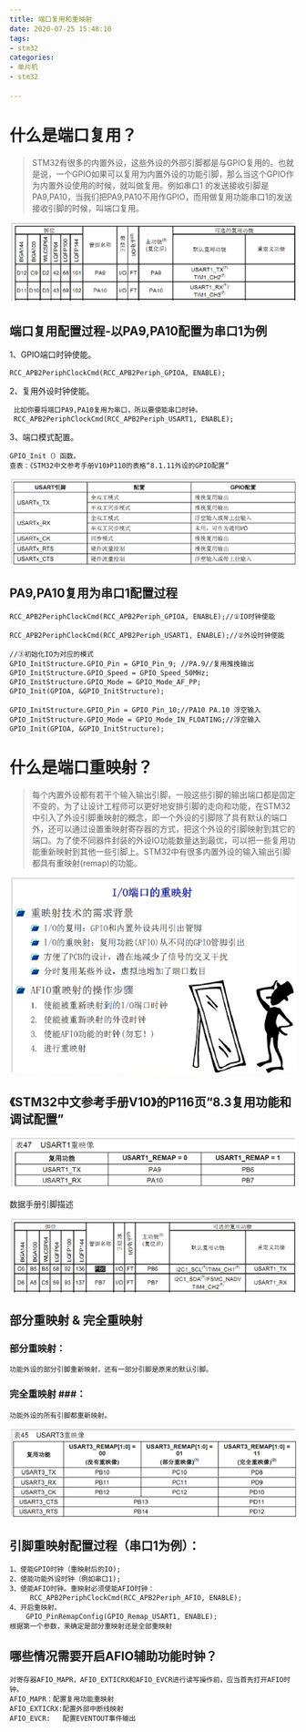 ```yaml
---
title: 端口复用和重映射
date: 2020-07-25 15:48:10
tags:
- stm32
categories:
- 单片机
- stm32

---
```


# 什么是端口复用？ #


>STM32有很多的内置外设，这些外设的外部引脚都是与GPIO复用的。也就是说，一个GPIO如果可以复用为内置外设的功能引脚，那么当这个GPIO作为内置外设使用的时候，就叫做复用。例如串口1 的发送接收引脚是PA9,PA10，当我们把PA9,PA10不用作GPIO，而用做复用功能串口1的发送接收引脚的时候，叫端口复用。

![端口复用举例](/images/单片机/stm32/端口复用举例.png)

## 端口复用配置过程-以PA9,PA10配置为串口1为例 ##

1、GPIO端口时钟使能。

    RCC_APB2PeriphClockCmd(RCC_APB2Periph_GPIOA, ENABLE);
2、复用外设时钟使能。

     比如你要将端口PA9,PA10复用为串口，所以要使能串口时钟。
     RCC_APB2PeriphClockCmd(RCC_APB2Periph_USART1, ENABLE);
3、端口模式配置。
 
	GPIO_Init（）函数。
	查表：《STM32中文参考手册V10》P110的表格“8.1.11外设的GPIO配置”

![模式选择](/images/单片机/stm32/模式选择.png)


## PA9,PA10复用为串口1配置过程 ##
	
	RCC_APB2PeriphClockCmd(RCC_APB2Periph_GPIOA, ENABLE);//①IO时钟使能
	
	RCC_APB2PeriphClockCmd(RCC_APB2Periph_USART1, ENABLE);//②外设时钟使能
	
	//③初始化IO为对应的模式
	GPIO_InitStructure.GPIO_Pin = GPIO_Pin_9; //PA.9//复用推挽输出
	GPIO_InitStructure.GPIO_Speed = GPIO_Speed_50MHz;
	GPIO_InitStructure.GPIO_Mode = GPIO_Mode_AF_PP; 
	GPIO_Init(GPIOA, &GPIO_InitStructure);
	  
	GPIO_InitStructure.GPIO_Pin = GPIO_Pin_10;//PA10 PA.10 浮空输入
	GPIO_InitStructure.GPIO_Mode = GPIO_Mode_IN_FLOATING;//浮空输入
	GPIO_Init(GPIOA, &GPIO_InitStructure);  

# 什么是端口重映射？ #

> 每个内置外设都有若干个输入输出引脚，一般这些引脚的输出端口都是固定不变的，为了让设计工程师可以更好地安排引脚的走向和功能，在STM32中引入了外设引脚重映射的概念，即一个外设的引脚除了具有默认的端口外，还可以通过设置重映射寄存器的方式，把这个外设的引脚映射到其它的端口。为了使不同器件封装的外设IO功能数量达到最优，可以把一些复用功能重新映射到其他一些引脚上。STM32中有很多内置外设的输入输出引脚都具有重映射(remap)的功能。


![IO口的重映射](/images/单片机/stm32/IO口的重映射.png)

## 《STM32中文参考手册V10》的P116页“8.3复用功能和调试配置” ##

![USART1重映射](/images/单片机/stm32/USART1重映射.png)

数据手册引脚描述

![数据手册引脚描述](/images/单片机/stm32/数据手册引脚描述.png)

## 部分重映射 & 完全重映射 ##

### 部分重映射： ###

    功能外设的部分引脚重新映射，还有一部分引脚是原来的默认引脚。

### 完全重映射 ###：

	功能外设的所有引脚都重新映射。

![USART3重映射表](/images/单片机/stm32/USART3重映射表.png)




## 引脚重映射配置过程（串口1为例）： ##


	1、使能GPIO时钟（重映射后的IO);
	2、使能功能外设时钟（例如串口1);
	3、使能AFIO时钟。重映射必须使能AFIO时钟：
	     RCC_APB2PeriphClockCmd(RCC_APB2Periph_AFIO, ENABLE);
	4、开启重映射。
	    GPIO_PinRemapConfig(GPIO_Remap_USART1, ENABLE);
	根据第一个参数，来确定是部分重映射还是全部重映射



## 哪些情况需要开启AFIO辅助功能时钟？ ##

	对寄存器AFIO_MAPR，AFIO_EXTICRX和AFIO_EVCR进行读写操作前，应当首先打开AFIO时钟。
	AFIO_MAPR：配置复用功能重映射
	AFIO_EXTICRX:配置外部中断线映射
	AFIO_EVCR:   配置EVENTOUT事件输出